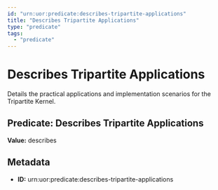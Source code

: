 ```yaml
---
id: "urn:uor:predicate:describes-tripartite-applications"
title: "Describes Tripartite Applications"
type: "predicate"
tags:
  - "predicate"
---
```


# Describes Tripartite Applications

Details the practical applications and implementation scenarios for the Tripartite Kernel.

## Predicate: Describes Tripartite Applications

**Value:** describes

## Metadata

- **ID:** urn:uor:predicate:describes-tripartite-applications
